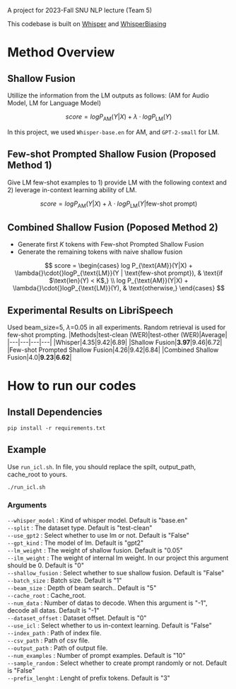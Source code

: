 A project for 2023-Fall SNU NLP lecture (Team 5)

This codebase is built on [Whisper](https://github.com/openai/whisper) and [WhisperBiasing](https://github.com/BriansIDP/WhisperBiasing)

# Method Overview

## Shallow Fusion
Utillize the information from the LM outputs as follows: (AM for Audio Model, LM for Language Model)

$$score = log P_{\text{AM}}(Y|X) + \lambda{}\cdot{}logP_{\text{LM}}(Y)$$

In this project, we used `Whisper-base.en` for AM, and `GPT-2-small` for LM.

## Few-shot Prompted Shallow Fusion (Proposed Method 1)
Give LM few-shot examples to 1) provide LM with the following context and 2) leverage in-context learning ability of LM.

$$score = log P_{\text{AM}}(Y|X) + \lambda{}\cdot{}logP_{\text{LM}}(Y | \text{few-shot prompt})$$

## Combined Shallow Fusion (Poposed Method 2)
- Generate first $K$ tokens with Few-shot Prompted Shallow Fusion
- Generate the remaining tokens with naive shallow fusion

$$
    score = 
        \begin{cases}
            log P_{\text{AM}}(Y|X) + \lambda{}\cdot{}logP_{\text{LM}}(Y | \text{few-shot prompt}), & \text{if $\text{len}(Y) < K$,}  \\
            log P_{\text{AM}}(Y|X) + \lambda{}\cdot{}logP_{\text{LM}}(Y), & \text{otherwise,}
        \end{cases}
$$

## Experimental Results on LibriSpeech
Used beam_size=5, $\lambda{}$=0.05 in all experiments. Random retrieval is used for few-shot prompting.
|Methods|test-clean (WER)|test-other (WER)|Average|
|---|---|---|---|
|Whisper|4.35|9.42|6.89|
|Shallow Fusion|**3.97**|9.46|6.72|
|Few-shot Prompted Shallow Fusion|4.26|9.42|6.84|
|Combined Shallow Fusion|4.0|**9.23**|**6.62**|


# How to run our codes

## Install Dependencies
```
pip install -r requirements.txt
```
## Example
Use `run_icl.sh`.
In file, you should replace the spilt, output_path, cache_root to yours.
```
./run_icl.sh
```

### Arguments

`--whisper_model` : Kind of whisper model. Default is "base.en"  
`--split` : The dataset type. Default is "test-clean"  
`--use_gpt2` : Select whether to use lm or not. Default is "False"  
`--gpt_kind` : The model of lm. Default is "gpt2"  
`--lm_weight` : The weight of shallow fusion. Default is "0.05"  
`--ilm_weight` : The weight of internal lm weight. In our project this argument should be 0. Default is "0"  
`--shallow_fusion` : Select whether to sue shallow fusion. Default is "False"  
`--batch_size` : Batch size. Default is "1"  
`--beam_size` : Depth of beam search.. Default is "5"  
`--cache_root` : Cache_root.  
`--num_data` : Number of datas to decode. When this argument is "-1", decode all datas. Default is "-1"  
`--dataset_offset` : Dataset offset. Default is "0"  
`--use_icl` : Select whether to us in-context learning. Default is "False"  
`--index_path` : Path of index file.  
`--csv_path` : Path of csv file.  
`--output_path` : Path of output file.  
`--num_examples` : Number of prompt examples. Default is "10"  
`--sample_random` : Select whether to create prompt randomly or not. Default is "False"  
`--prefix_lenght` : Lenght of prefix tokens. Default is "3"  

